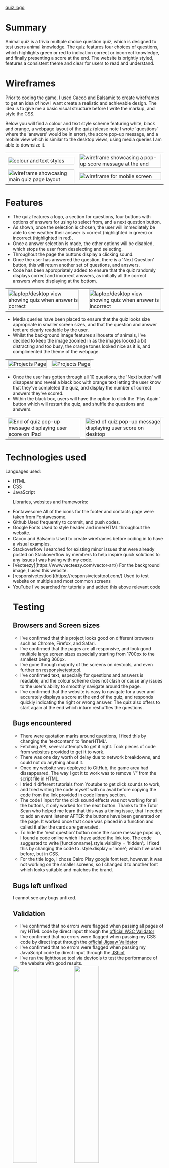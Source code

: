 [quiz logo](assets/images/quiz-logo.jpg)

# Summary
Animal quiz is a trivia multiple choice question quiz, which is designed to test users animal knowledge. The quiz features four choices of questions, which highlights green or red to indication correct or incorrect knowledge, and finally presenting a score at the end. 
The website is brightly styled, features a consistent theme and clear for users to read and understand.
<br>

# Wireframes

 Prior to coding the game, I used Cacoo and Balsamic to create wireframes to get an idea of how I want create a realistic and achievable design. The idea is to give me a basic visual structure before I write the markup, and style the CSS.

 Below you will find a colour and text style scheme featuring white, black and orange, a webpage layout of the quiz (please note I wrote 'questions' where the 'answers' would be in error), the score pop-up message, and a mobile view which is similar to the desktop views, using media queries I am able to downsize it. 
 

<table>
<tr>
<td><img src=assets/images/wireframe.jpg width=100% height=auto alt="colour and text styles"></td>
<td><img src=assets/images/wireframe1.jpg width=100% height=auto alt="wireframe showcasing a pop-up score message at the end"></td>
</tr>
<tr>
<td><img src=assets/images/wireframe2.jpg width=100% height=auto alt="wireframe showcasing main quiz page layout"></td>
<td><img src=assets/images/mobile-view.jpg width=100% height=auto alt="wireframe for mobile screen"></td>
</tr>
</table>

# Features

<table>
<tr>
<td><img src=assets/images/correct-laptop-desktop.jpg width=100% height=auto alt="laptop/desktop view showing quiz when answer is correct"></td>
<td><td><img src=assets/images/incorrect-desktop.jpg width=100% height=auto alt="laptop/desktop view showing quiz when answer is incorrect"></td>
<ul>
<li>The quiz features a logo, a section for questions, four buttons with options of answers for using to select from, and a next question button. 
<li>As shown, once the selection is chosen, the user will immediately be able to see weather their answer is correct (highlighted in green) or incorrect (highlighted in red).
<li>Once a answer selection is made, the other options will be disabled, which stops the user from deselecting and selecting. 
<li>Throughout the page the buttons display a clicking sound. 
<li>Once the user has answered the question, there is a 'Next Question' button, this will return another set of questions, and answers.
<li>Code has been appropriately added to ensure that the quiz randomly displays correct and incorrect answers, as initially all the correct answers where displaying at the bottom. 
</ul>
</tr>
</table>

<table>
<tr>
<td><img src=assets/images/ipad.jpg width=100% height=auto alt="Projects Page"></td>
<td><img src=assets/images/small-phone.jpg width=100% height=auto alt="Projects Page"></td>
<ul>
<li>Media queries have been placed to ensure that the quiz looks size appropriate in smaller screen sizes, and that the question and answer text are clearly readable by the user.
<li>Whilst the background image features silhouette of animals, I've decided to keep the image zoomed in as the images looked a bit distracting and too busy, the orange tones looked nice as it is, and complimented the theme of the webpage. 
</tr>
</table>

<table>
<tr>
<td><img src=assets/images/end-game.jpg width=100% height=auto alt="End of quiz pop-up message displaying user score on iPad"></td>
<td><img src=assets/images/endgamedesktop.jpg width=100% height=auto alt="End of quiz pop-up message displaying user score on desktop"></td>
<ul>
<li> Once the user has gotten through all 10 questions, the 'Next button' will disappear and reveal a black box with orange text letting the user know that they've completed the quiz, and display the number of correct answers they've scored. 
<li>Within the black box, users will have the option to click the 'Play Again' button which will restart the quiz, and shuffle the questions and answers.
</ul>
</tr>
</table>


# Technologies used
Languages used: 

<ul>
<li>HTML
<lI>CSS
<li>JavaScript

Libraries, websites and frameworks:

<Li>Fontawesome
All of the icons for the footer and contacts page were taken from Fontawesome.
<Li>Github
Used frequently to commit, and push codes.
<Li>Google Fonts 
Used to style header and innerHTML throughout the website.
<li>Cacoo and Balsamic
Used to create wireframes before coding in to have a visual examples.
<li>Stackoverflow
I searched for existing minor issues that were already posted on Stackoverflow by members to help inspire quick solutions to any issues I was having with my code.
<li>[Vecteezy](https://www.vecteezy.com/vector-art/)
For the background image, I used this website.
<li>[responsivetesttool](https://responsivetesttool.com/)
Used to test website on multiple and most common screens 
<li>YouTube
I've searched for tutorials and added this above relevant code


# Testing

## Browsers and Screen sizes
- I've confirmed that this project looks good on different browsers such as Chrome, Firefox, and Safari. 
- I've confirmed that the pages are all responsive, and look good multiple large screen sizes especially starting from 1700px to the smallest being 360px. 
- I've gone through majority of the screens on devtools, and even further on [responsivetesttool](https://responsivetesttool.com/).
- I've confirmed text, especially for questions and answers is readable, and the colour scheme does not clash or cause any issues to the user's ability to smoothly navigate around the page.
- I've confirmed that the website is easy to navigate for a user and accurately displays a score at the end of the quiz, and responds quickly indicating the right or wrong answer. The quiz also offers to start again at the end which inturn reshuffles the questions.
  
## Bugs encountered 
  
- There were quotation marks around questions, I fixed this by changing the ‘textcontent’ to ‘innerHTML’. 
- Fetching API, several attempts to get it right. Took pieces of code from websites provided to get it to work. 
- There was one day worth of delay due to network breakdowns, and could not do anything about it. 
- Once my website was deployed to GitHub, the game area had dissappeared. The way I got it to work was to remove “/“ from the script file in HTML.
- I tried 4 different tutorials from Youtube to get click sounds to work, and tried writing the code myself with no avail before copying the code from the link provided in code library section.  
- The code I input for the click sound effects was not working for all the buttons, it only worked for the next button. Thanks to the Tutor Sean who helped me learn that this was a timing issue, that I needed to add an event listener AFTER the buttons have been generated on the page. It worked once that code was placed in a function and called it after the cards are generated. 
- To hide the ‘next question’ button once the score message pops up, I found a code online which I have added the link too. The code suggested to write [functionname].style.visibility = ‘hidden’;. I fixed this by changing the code to .style.display = 'none'; which I’ve used before, but in CSS.
- For the title logo, I chose Cairo Play google font text, however, it was not working on the smaller screens, so I changed it to another font which looks suitable and matches the brand. 

## Bugs left unfixed

I cannot see any bugs unfixed.

## Validation 

- I've confirmed that no errors were flagged when passing all pages of my HTML code by direct input through the [official W3C Validator](https://validator.w3.org/#validate_by_input)
- I've confirmed that no errors were flagged when passing my CSS code by direct input through the [official Jigsaw Validator](https://jigsaw.w3.org/css-validator/#validate_by_input)
- I've confirmed that no errors were flagged when passing my JavaScript code by direct input through the [JShint](assets/images/jshint1.jpg)
- I've run the lighthouse tool via devtools to test the performance of the website with good results.
  <br>
<img src=assets/images/css.jpg width=40% height=auto>
<img src=assets/images/jshint.jpg width=40% height=auto>
<img src=assets/images/lighthouse.jpg width=40% height=auto>
  

# Credits
- Trivia API, provided by Mentor: https://opentdb.com/api_config.php
- How to fetch API data, link provided by Mentor:: https://reqbin.com/code/javascript/wc3qbk0b/javascript-fetch-json-example 
- E.target explanation: https://www.altcademy.com/blog/what-is-e-target-in-javascript/#:~:text=In%20JavaScript%2C%20e%20typically%20stands,click%20or%20a%20keystroke%2C%20happened
- Mouse click: https://www.fesliyanstudios.com/royalty-free-sound-effects-download/mouse-click-2
- Mouse click how to: https://dev.to/shantanu_jana/how-to-play-sound-on-button-click-in-javascript-3m48
- Restart button: https://teamtreehouse.com/community/any-one-know-how-to-make-a-restart-button 
- JS formatter: https://beautifier.io/
- Code inspired from here but not copied: https://stackoverflow.com/questions/8685107/hiding-a-button-in-javascript


# Deployment
To deploy my webpage, I took the following steps:
1) head to the web page's repository, and select 'settings'
2) from settings, select 'pages' on the left-hand corner
3) Under Source select 'deploy from branch'
4) Under Branch select the publishing source, in my case I've selected 'main' and '/(root)', then click save
5) After a few seconds, and refreshing the webpage, I was able to see a link to my website on the top of the webpage.
6) Using git commit and git push to send my changes to GitHub I was able to see any changes made to the website.

### Deploying the ReadME.md
1) Commit the file, git add README.md 
2) git commit -m "added README.md"
3) git push 
   
The site was deployed to github and can be found here: https://sabbahs.github.io/beautiful-interiors/